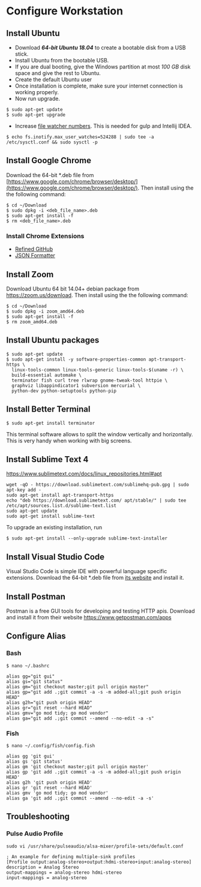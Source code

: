# Configure Workstation

## Install Ubuntu

*  Download **_64-bit Ubuntu 18.04_** to create a bootable disk from a USB stick.
*  Install Ubuntu from the bootable USB.
*  If you are dual booting, give the Windows partition at most _100 GB_ disk space and give the rest to Ubuntu.
*  Create the default Ubuntu user 
*  Once installation is complete, make sure your internet connection is working properly.
*  Now run upgrade.

```console
$ sudo apt-get update
$ sudo apt-get upgrade
```

* Increase [file watcher numbers](https://github.com/gulpjs/gulp/issues/217). This is needed for gulp and Intellij IDEA.

```
$ echo fs.inotify.max_user_watches=524288 | sudo tee -a /etc/sysctl.conf && sudo sysctl -p
```

## Install Google Chrome

Download the 64-bit *.deb file from [https://www.google.com/chrome/browser/desktop/](https://www.google.com/chrome/browser/desktop/). Then install using the the following command:

```console
$ cd ~/Download
$ sudo dpkg -i <deb_file_name>.deb
$ sudo apt-get install -f
$ rm <deb_file_name>.deb
```

### Install Chrome Extensions
- [Refined GitHub](https://chrome.google.com/webstore/detail/refined-github/hlepfoohegkhhmjieoechaddaejaokhf?hl=en)
- [JSON Formatter](https://chrome.google.com/webstore/detail/json-formatter/bcjindcccaagfpapjjmafapmmgkkhgoa?hl=en)

## Install Zoom

Download Ubuntu 64 bit 14.04+ debian package from https://zoom.us/download. Then install using the the following command:

```console
$ cd ~/Download
$ sudo dpkg -i zoom_amd64.deb
$ sudo apt-get install -f
$ rm zoom_amd64.deb
```

## Install Ubuntu packages

```console
$ sudo apt-get update
$ sudo apt-get install -y software-properties-common apt-transport-https \
  linux-tools-common linux-tools-generic linux-tools-$(uname -r) \
  build-essential automake \
  terminator fish curl tree rlwrap gnome-tweak-tool httpie \
  graphviz libappindicator1 subversion mercurial \
  python-dev python-setuptools python-pip
```

## Install Better Terminal

```console
$ sudo apt-get install terminator
```

This terminal software allows to split the window vertically and horizontally. This is very handy when working with big screens.

## Install Sublime Text 4

https://www.sublimetext.com/docs/linux_repositories.html#apt

```console
wget -qO - https://download.sublimetext.com/sublimehq-pub.gpg | sudo apt-key add -
sudo apt-get install apt-transport-https
echo "deb https://download.sublimetext.com/ apt/stable/" | sudo tee /etc/apt/sources.list.d/sublime-text.list
sudo apt-get update
sudo apt-get install sublime-text
```

To upgrade an existing installation, run

```console
$ sudo apt-get install --only-upgrade sublime-text-installer
```

## Install Visual Studio Code

Visual Studio Code is simple IDE with powerful language specific extensions. 
Download the 64-bit *.deb file from [its website](https://code.visualstudio.com/download) and install it.

## Install Postman

Postman is a free GUI tools for developing and testing HTTP apis. Download and install it from their website https://www.getpostman.com/apps

## Configure Alias

### Bash

```
$ nano ~/.bashrc

alias gg="git gui"
alias gs="git status"
alias gm="git checkout master;git pull origin master"
alias gp="git add .;git commit -a -s -m added-all;git push origin HEAD"
alias g2h="git push origin HEAD"
alias gr="git reset --hard HEAD"
alias gmv="go mod tidy; go mod vendor"
alias ga="git add .;git commit --amend --no-edit -a -s"
```

### Fish

```
$ nano ~/.config/fish/config.fish

alias gg 'git gui'
alias gs 'git status'
alias gm 'git checkout master;git pull origin master'
alias gp 'git add .;git commit -a -s -m added-all;git push origin HEAD'
alias g2h 'git push origin HEAD'
alias gr 'git reset --hard HEAD'
alias gmv 'go mod tidy; go mod vendor'
alias ga 'git add .;git commit --amend --no-edit -a -s'
```

## Troubleshooting

### Pulse Audio Profile

`sudo vi /usr/share/pulseaudio/alsa-mixer/profile-sets/default.conf`

```
; An example for defining multiple-sink profiles
[Profile output:analog-stereo+output:hdmi-stereo+input:analog-stereo]
description = Analog Stereo
output-mappings = analog-stereo hdmi-stereo
input-mappings = analog-stereo
```
